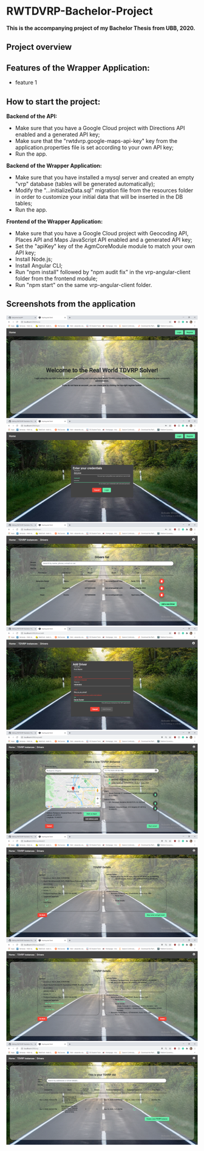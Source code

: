 # RWTDVRP-Bachelor-Project
**This is the accompanying project of my Bachelor Thesis from UBB, 2020.**

## Project overview


## Features of the Wrapper Application:
* feature 1

## How to start the project:
**Backend of the API:**
* Make sure that you have a Google Cloud project with Directions API enabled and a generated API key;
* Make sure that the "rwtdvrp.google-maps-api-key" key from the application.properties file is set according to your own API key;
* Run the app.

**Backend of the Wrapper Application:**
* Make sure that you have installed a mysql server and created an empty "vrp" database (tables will be generated automatically);
* Modify the "...initializeData.sql" migration file from the resources folder in order to customize your initial data that will be inserted in the DB tables;
* Run the app.

**Frontend of the Wrapper Application:**
* Make sure that you have a Google Cloud project with Geocoding API, Places API and Maps JavaScript API enabled and a generated API key;
* Set the "apiKey" key of the AgmCoreModule module to match your own API key;
* Install Node.js;
* Install Angular CLI;
* Run "npm install" followed by "npm audit fix" in the vrp-angular-client folder from the frontend module;
* Run "npm start" on the same vrp-angular-client folder.

## Screenshots from the application

<img src="screenshots/ss1.png"/>
<img src="screenshots/ss2.png"/>
<img src="screenshots/ss3.png"/>
<img src="screenshots/ss4.png"/>
<img src="screenshots/ss5.png"/>
<img src="screenshots/ss6.png"/>
<img src="screenshots/ss7.png"/>
<img src="screenshots/ss8.png"/>
